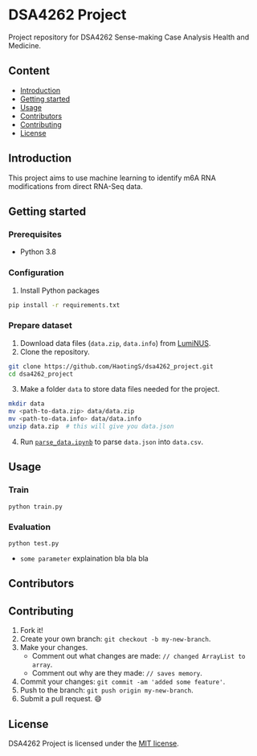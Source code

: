 # DSA4262 Project
Project repository for DSA4262 Sense-making Case Analysis Health and Medicine. 

## Content
- [Introduction](#Introduction)
- [Getting started](#Getting-started)
- [Usage](#Usage)
- [Contributors](#Contributors)
- [Contributing](#Contributing)
- [License](#License)


## Introduction
This project aims to use machine learning to identify m6A RNA modifications from direct RNA-Seq data.


## Getting started
### Prerequisites
- Python 3.8

### Configuration
1. Install Python packages
```bash
pip install -r requirements.txt
```

### Prepare dataset
1. Download data files (`data.zip`, `data.info`) from [LumiNUS](https://luminus.nus.edu.sg).
2. Clone the repository.
```bash
git clone https://github.com/HaotingS/dsa4262_project.git
cd dsa4262_project
```
3. Make a folder `data` to store data files needed for the project.
```bash
mkdir data
mv <path-to-data.zip> data/data.zip
mv <path-to-data.info> data/data.info
unzip data.zip  # this will give you data.json
```
4. Run [`parse_data.ipynb`](notebooks/parse_data.ipynb) to parse `data.json` into `data.csv`.


## Usage
### Train
```
python train.py
```

### Evaluation
```
python test.py
```
- `some parameter` explaination bla bla bla

## Contributors


## Contributing
1. Fork it!
2. Create your own branch: `git checkout -b my-new-branch`.
3. Make your changes.
   - Comment out what changes are made: `// changed ArrayList to array`.
   - Comment out why are they made: `// saves memory`.
3. Commit your changes: `git commit -am 'added some feature'`.
4. Push to the branch: `git push origin my-new-branch`.
5. Submit a pull request. :smile:


## License
DSA4262 Project is licensed under the [MIT license](./LICENSE).

